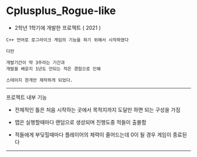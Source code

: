# Cplusplus_Rogue-like

- 2학년 1학기에 개발한 프로젝트 ( 2021 )

```
C++ 언어로 로그라이크 게임의 기능을 하기 위해서 시작하였다

다만

개발기간이 약 3주라는 기간과
개발을 배운지 1년도 안되는 적은 경험으로 인해

스테이지 한개만 제작하게 되었다.
```

---

프로젝트 내부 기능

- 전체적인 틀은 처음 시작하는 곳에서 목적지까지 도달만 하면 되는 구성을 가짐

- 맵은 실행할때마다 랜덤으로 생성되며 진행도중 적들이 출몰함

- 적들에게 부딪힐때마다 플레이어의 체력이 줄어드는데 0이 될 경우 게임이 종료된다

---
